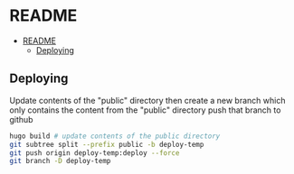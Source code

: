 # README

<!--toc:start-->

- [README](#readme)
  - [Deploying](#deploying)
  <!--toc:end-->

## Deploying

Update contents of the "public" directory then create a new branch which
only contains the content from the "public" directory push that branch to github

```bash
hugo build # update contents of the public directory
git subtree split --prefix public -b deploy-temp
git push origin deploy-temp:deploy --force
git branch -D deploy-temp
```

